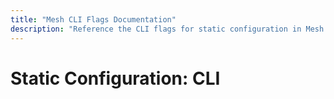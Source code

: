 ```yaml
---
title: "Mesh CLI Flags Documentation"
description: "Reference the CLI flags for static configuration in Mesh Proxy. Read the technical documentation."
---
```


# Static Configuration: CLI

